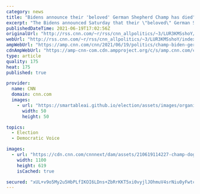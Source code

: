 ```yaml
---
category: news
title: "Bidens announce their 'beloved' German Shepherd Champ has died"
excerpt: "The Bidens announced Saturday that their \"beloved\" German Shepherd Champ has died.\n    \n"
publishedDateTime: 2021-06-19T17:02:56Z
originalUrl: "http://rss.cnn.com/~r/rss/cnn_allpolitics/~3/LUR3KMSshoY/index.html"
webUrl: "http://rss.cnn.com/~r/rss/cnn_allpolitics/~3/LUR3KMSshoY/index.html"
ampWebUrl: "https://amp.cnn.com/cnn/2021/06/19/politics/champ-biden-german-shepherd-dog-dies/index.html"
cdnAmpWebUrl: "https://amp-cnn-com.cdn.ampproject.org/c/s/amp.cnn.com/cnn/2021/06/19/politics/champ-biden-german-shepherd-dog-dies/index.html"
type: article
quality: 175
heat: 175
published: true

provider:
  name: CNN
  domain: cnn.com
  images:
    - url: "https://smartableai.github.io/election/assets/images/organizations/cnn.com-50x50.jpg"
      width: 50
      height: 50

topics:
  - Election
  - Democratic Voice

images:
  - url: "https://cdn.cnn.com/cnnnext/dam/assets/210619114227-champ-dog-joe-biden-02-24-2021-super-tease.jpg"
    width: 1100
    height: 619
    isCached: true

secured: "xUL+v9o5My2u5HbPLfIKOI6LDns+ZbRrKKT5xi0vyjlJOhmuV4srNiu0yFwtcaANA6SWK9yuAKYb7y2EE3zfHnuiUFCfwSqAFSs2PewN/McIjPVadjh/zLOiVbqHjoDhI5jl/lhLSuandm9DKo5Mo/fKshW8U/QVqYqIq4BUwMEKg1O9dnRp/1m5pAqiS2gCgveOlZBkJELTWPGHLknyqWbVaYB3MUXR/58fQIsClzovbR5KwJS09XJBZngLUqTlLO68HRymd2qAybJfH8VIYFchZyWpXJZB7QtSPX4QkynVgpAZPapgfkGN7Dr2macEitMna1I4rxeSoGxXPMfbPPkiCp4d3fGpMqNjETwtjRk=;8f1Ylk4Ul9+9FIxpxrginw=="
---
```


